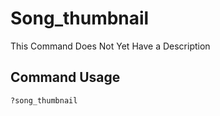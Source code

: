 # Song_thumbnail

This Command Does Not Yet Have a Description

## Command Usage
```
?song_thumbnail 
```